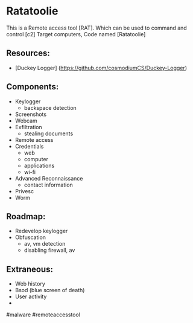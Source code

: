 # Ratatoolie
This is a Remote access tool [RAT]. Which can be used to command and control [c2] Target computers, Code named [Ratatoolie]
## Resources:

- [Duckey Logger] (https://github.com/cosmodiumCS/Duckey-Logger)

## Components:

- Keylogger
  - backspace detection
- Screenshots
- Webcam
- Exfiltration 
  - stealing documents 
- Remote access 
- Credentials 
  - web
  - computer
  - applications
  - wi-fi
- Advanced Reconnaissance
  - contact information
- Privesc
- Worm
  
## Roadmap:

- Redevelop keylogger
- Obfuscation
  - av, vm detection
  - disabling firewall, av

## Extraneous:

- Web history 
- Bsod (blue screen of death)
- User activity
- 


 #malware #remoteaccesstool
